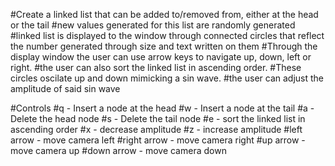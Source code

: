 #Create a linked list that can be added to/removed from, either at the head or the tail
#new values generated for this list are randomly generated
#linked list is displayed to the window through connected circles that reflect the number generated through size and text written on them
#Through the display window the user can use arrow keys to navigate up, down, left or right.
#the user can also sort the linked list in ascending order.
#These circles oscilate up and down mimicking a sin wave.
#the user can adjust the amplitude of said sin wave

#Controls
#q - Insert a node at the head
#w - Insert a node at the tail
#a - Delete the head node
#s - Delete the tail node
#e - sort the linked list in ascending order
#x - decrease amplitude
#z - increase amplitude
#left arrow - move camera left
#right arrow - move camera right
#up arrow - move camera up
#down arrow - move camera down
